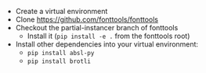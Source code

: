 *  Create a virtual environment
*  Clone https://github.com/fonttools/fonttools
*  Checkout the partial-instancer branch of fonttools
   *  Install it (`pip install -e .` from the fonttools root)
*  Install other dependencies into your virtual environment:
   *  `pip install absl-py`
   *  `pip install brotli`
